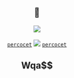 <a target="_blank" href="https://dsc.gg/percocet" style="text-decoration:none"><h2 align="center">💊</h2></a>
<center>
  <p align="center" align-items="center">
    <img aling="center" src="https://komarev.com/ghpvc/?username=WqaSS" /><br><br>
    <code><a href="https://dsc.gg/percocet">percocet</a></code>
    <img src="https://github-readme-stats.vercel.app/api/top-langs/?username=WqaSS&exclude_repo=eslint-config&theme=dracula" />
    <code><a href="https://dsc.gg/percocet">percocet</a></code>
  </p>
</center>
<a target="_blank" href="https://dsc.gg/percocet" style="text-decoration:none"><h2 align="center">Wqa$$</h2></a>
